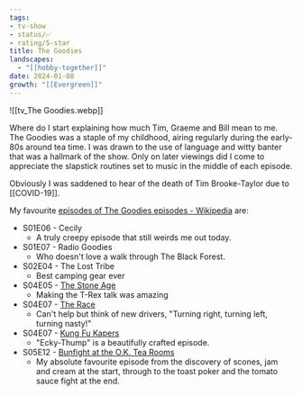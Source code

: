 ```yaml
---
tags:
- tv-show
- status/✅
- rating/5-star
title: The Goodies
landscapes:
  - "[[hobby-together]]"
date: 2024-01-08
growth: "[[Evergreen]]"
---
```


![[tv_The Goodies.webp]]

Where do I start explaining how much Tim, Graeme and Bill mean to me. The Goodies was a staple of my childhood, airing regularly during the early-80s around tea time. I was drawn to the use of language and witty banter that was a hallmark of the show. Only on later viewings did I come to appreciate the slapstick routines set to music in the middle of each episode.

Obviously I was saddened to hear of the death of Tim Brooke-Taylor due to [[COVID-19]].

My favourite [episodes of The Goodies episodes - Wikipedia](https://en.wikipedia.org/wiki/List_of_The_Goodies_episodes) are:
- S01E06 - Cecily
	- A truly creepy episode that still weirds me out today.
- S01E07 - Radio Goodies
	- Who doesn't love a walk through The Black Forest.
- S02E04 - The Lost Tribe
	- Best camping gear ever
- S04E05 - [The Stone Age](https://en.wikipedia.org/wiki/The_Stone_Age_(The_Goodies))
	- Making the T-Rex talk was amazing
- S04E07 - [The Race](https://en.wikipedia.org/wiki/The_Race_(The_Goodies))
	- Can't help but think of new drivers, "Turning right, turning left, turning nasty!"
- S04E07 - [Kung Fu Kapers](https://en.wikipedia.org/wiki/Kung_Fu_Kapers)
	- "Ecky-Thump" is a beautifully crafted episode.
- S05E12 - [Bunfight at the O.K. Tea Rooms](https://en.wikipedia.org/wiki/Bunfight_at_the_O.K._Tea_Rooms)
	- My absolute favourite episode from the discovery of scones, jam and cream at the start, through to the toast poker and the tomato sauce fight at the end.